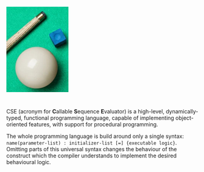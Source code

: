 ![CSE](cue.jpg "CSE")
#
CSE (acronym for **C**allable **S**equence **E**valuator) is a high-level, dynamically-typed, functional programming language, capable of implementing object-oriented features, with support for procedural programming.

The whole programming language is build around only a single syntax: `name(parameter-list) : initializer-list [=] {executable logic}`. Omitting parts of this universal syntax changes the behaviour of the construct which the compiler understands to implement the desired behavioural logic.
